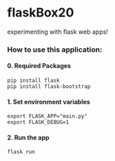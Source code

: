 # flaskBox20
experimenting with flask web apps!

### How to use this application:
#### 0. Required Packages
`pip install flask` <br>
`pip install flask-bootstrap`
#### 1. Set environment variables
`export FLASK_APP="main.py"` <br>
`export FLASK_DEBUG=1`
#### 2. Run the app
`flask run`
